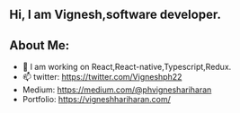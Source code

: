 
<!--
**VigneshHariharan/VigneshHariharan** is a ✨ _special_ ✨ repository because its `README.md` (this file) appears on your GitHub profile.
-->
## Hi, I am Vignesh,software developer.

## About Me:

- 🔭 I am working on React,React-native,Typescript,Redux.
- 📫 twitter: https://twitter.com/Vigneshph22
- Medium: https://medium.com/@phvigneshariharan
- Portfolio: https://vigneshhariharan.com/
